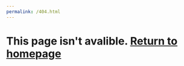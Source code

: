 ```yaml
---
permalink: /404.html
---
```


# This page isn't avalible. [Return to homepage](https://discord-daily.github.io)
